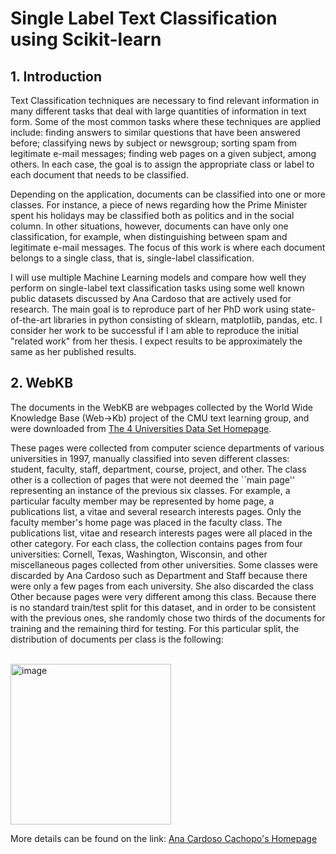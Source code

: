 # Single Label Text Classification using Scikit-learn

## 1. Introduction
Text Classification techniques are necessary to find relevant information in many different tasks that deal with large quantities of information in text form. Some of the most common tasks where these techniques are applied include: finding answers to similar questions that have been answered before; classifying news by subject or newsgroup; sorting spam from legitimate e-mail messages; finding web pages on a given subject, among others. In each case, the goal is to assign the appropriate class or label to each document that needs to be classified.

Depending on the application, documents can be classified into one or more classes. For instance, a piece of news regarding how the Prime Minister spent his holidays may be classified both as politics and in the social column. In other situations, however, documents can have only one classification, for example, when distinguishing between spam and legitimate e-mail messages. The focus of this work is where each document belongs to a single class, that is, single-label classification.

I will use multiple Machine Learning models and compare how well they perform on single-label text classification tasks using some well known public datasets discussed by Ana Cardoso that are actively used for research. The main goal is to reproduce part of her PhD work using state-of-the-art libraries in python consisting of sklearn, matplotlib, pandas, etc. I consider her work to be successful if I am able to reproduce the initial "related work" from her thesis. I expect results to be approximately the same as her published results.

## 2. WebKB

The documents in the WebKB are webpages collected by the World Wide Knowledge Base (Web->Kb) project of the CMU text learning group, and were downloaded from [The 4 Universities Data Set Homepage](http://www.google.com/url?q=http%3A%2F%2Fwww.cs.cmu.edu%2Fafs%2Fcs.cmu.edu%2Fproject%2Ftheo-20%2Fwww%2Fdata%2F&sa=D&sntz=1&usg=AOvVaw3sn3EgrlvyUavPg9zj8z8K).

These pages were collected from computer science departments of various universities in 1997, manually classified into seven different classes: student, faculty, staff, department, course, project, and other. The class other is a collection of pages that were not deemed the ``main page'' representing an instance of the previous six classes. For example, a particular faculty member may be represented by home page, a publications list, a vitae and several research interests pages. Only the faculty member's home page was placed in the faculty class. The publications list, vitae and research interests pages were all placed in the other category. For each class, the collection contains pages from four universities: Cornell, Texas, Washington, Wisconsin, and other miscellaneous pages collected from other universities. Some classes were discarded by Ana Cardoso such as Department and Staff because there were only a few pages from each university. She also discarded the class Other because pages were very different among this class. Because there is no standard train/test split for this dataset, and in order to be consistent with the previous ones, she  randomly chose two thirds of the documents for training and the remaining third for testing. For this particular split, the distribution of documents per class is the following:


<br><img width="257" alt="image" src="https://user-images.githubusercontent.com/61377755/208338911-90c3fb85-0a7b-4a06-bb1e-6af174bffb99.png">

More details can be found on the link: [Ana Cardoso Cachopo's Homepage](https://ana.cachopo.org/datasets-for-single-label-text-categorization)

